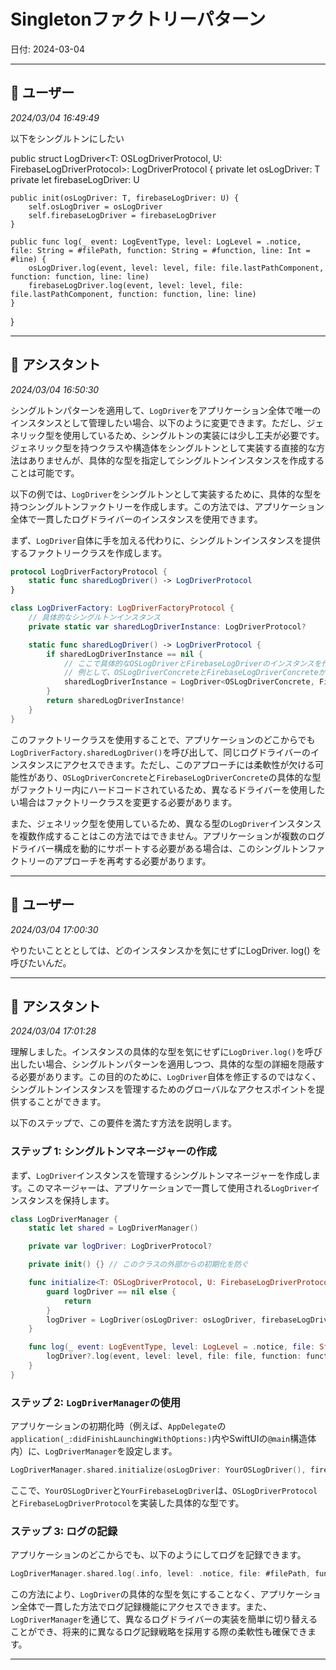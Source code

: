 # Singletonファクトリーパターン

日付: 2024-03-04

---

## 👤 ユーザー
*2024/03/04 16:49:49*

以下をシングルトンにしたい

public struct LogDriver&lt;T: OSLogDriverProtocol, U: FirebaseLogDriverProtocol&gt;: LogDriverProtocol {
    private let osLogDriver: T
    private let firebaseLogDriver: U

    public init(osLogDriver: T, firebaseLogDriver: U) {
        self.osLogDriver = osLogDriver
        self.firebaseLogDriver = firebaseLogDriver
    }
    
    public func log(_ event: LogEventType, level: LogLevel = .notice, file: String = #filePath, function: String = #function, line: Int = #line) {
        osLogDriver.log(event, level: level, file: file.lastPathComponent, function: function, line: line)
        firebaseLogDriver.log(event, level: level, file: file.lastPathComponent, function: function, line: line)
    }
}

---

## 🤖 アシスタント
*2024/03/04 16:50:30*

シングルトンパターンを適用して、`LogDriver`をアプリケーション全体で唯一のインスタンスとして管理したい場合、以下のように変更できます。ただし、ジェネリック型を使用しているため、シングルトンの実装には少し工夫が必要です。ジェネリック型を持つクラスや構造体をシングルトンとして実装する直接的な方法はありませんが、具体的な型を指定してシングルトンインスタンスを作成することは可能です。

以下の例では、`LogDriver`をシングルトンとして実装するために、具体的な型を持つシングルトンファクトリーを作成します。この方法では、アプリケーション全体で一貫したログドライバーのインスタンスを使用できます。

まず、`LogDriver`自体に手を加える代わりに、シングルトンインスタンスを提供するファクトリークラスを作成します。

```swift
protocol LogDriverFactoryProtocol {
    static func sharedLogDriver() -> LogDriverProtocol
}

class LogDriverFactory: LogDriverFactoryProtocol {
    // 具体的なシングルトンインスタンス
    private static var sharedLogDriverInstance: LogDriverProtocol?

    static func sharedLogDriver() -> LogDriverProtocol {
        if sharedLogDriverInstance == nil {
            // ここで具体的なOSLogDriverとFirebaseLogDriverのインスタンスを作成
            // 例として、OSLogDriverConcreteとFirebaseLogDriverConcreteが具体的な実装と仮定
            sharedLogDriverInstance = LogDriver<OSLogDriverConcrete, FirebaseLogDriverConcrete>(osLogDriver: OSLogDriverConcrete(), firebaseLogDriver: FirebaseLogDriverConcrete())
        }
        return sharedLogDriverInstance!
    }
}
```

このファクトリークラスを使用することで、アプリケーションのどこからでも`LogDriverFactory.sharedLogDriver()`を呼び出して、同じログドライバーのインスタンスにアクセスできます。ただし、このアプローチには柔軟性が欠ける可能性があり、`OSLogDriverConcrete`と`FirebaseLogDriverConcrete`の具体的な型がファクトリー内にハードコードされているため、異なるドライバーを使用したい場合はファクトリークラスを変更する必要があります。

また、ジェネリック型を使用しているため、異なる型の`LogDriver`インスタンスを複数作成することはこの方法ではできません。アプリケーションが複数のログドライバー構成を動的にサポートする必要がある場合は、このシングルトンファクトリーのアプローチを再考する必要があります。

---

## 👤 ユーザー
*2024/03/04 17:00:30*

やりたいことととしては、どのインスタンスかを気にせずにLogDriver. log() を呼びたいんだ。

---

## 🤖 アシスタント
*2024/03/04 17:01:28*

理解しました。インスタンスの具体的な型を気にせずに`LogDriver.log()`を呼び出したい場合、シングルトンパターンを適用しつつ、具体的な型の詳細を隠蔽する必要があります。この目的のために、`LogDriver`自体を修正するのではなく、シングルトンインスタンスを管理するためのグローバルなアクセスポイントを提供することができます。

以下のステップで、この要件を満たす方法を説明します。

### ステップ 1: シングルトンマネージャーの作成

まず、`LogDriver`インスタンスを管理するシングルトンマネージャーを作成します。このマネージャーは、アプリケーションで一貫して使用される`LogDriver`インスタンスを保持します。

```swift
class LogDriverManager {
    static let shared = LogDriverManager()

    private var logDriver: LogDriverProtocol?

    private init() {} // このクラスの外部からの初期化を防ぐ

    func initialize<T: OSLogDriverProtocol, U: FirebaseLogDriverProtocol>(osLogDriver: T, firebaseLogDriver: U) {
        guard logDriver == nil else {
            return
        }
        logDriver = LogDriver(osLogDriver: osLogDriver, firebaseLogDriver: firebaseLogDriver)
    }

    func log(_ event: LogEventType, level: LogLevel = .notice, file: String = #filePath, function: String = #function, line: Int = #line) {
        logDriver?.log(event, level: level, file: file, function: function, line: line)
    }
}
```

### ステップ 2: `LogDriverManager`の使用

アプリケーションの初期化時（例えば、`AppDelegate`の`application(_:didFinishLaunchingWithOptions:)`内やSwiftUIの`@main`構造体内）に、`LogDriverManager`を設定します。

```swift
LogDriverManager.shared.initialize(osLogDriver: YourOSLogDriver(), firebaseLogDriver: YourFirebaseLogDriver())
```

ここで、`YourOSLogDriver`と`YourFirebaseLogDriver`は、`OSLogDriverProtocol`と`FirebaseLogDriverProtocol`を実装した具体的な型です。

### ステップ 3: ログの記録

アプリケーションのどこからでも、以下のようにしてログを記録できます。

```swift
LogDriverManager.shared.log(.info, level: .notice, file: #filePath, function: #function, line: #line)
```

この方法により、`LogDriver`の具体的な型を気にすることなく、アプリケーション全体で一貫した方法でログ記録機能にアクセスできます。また、`LogDriverManager`を通じて、異なるログドライバーの実装を簡単に切り替えることができ、将来的に異なるログ記録戦略を採用する際の柔軟性も確保できます。

---
